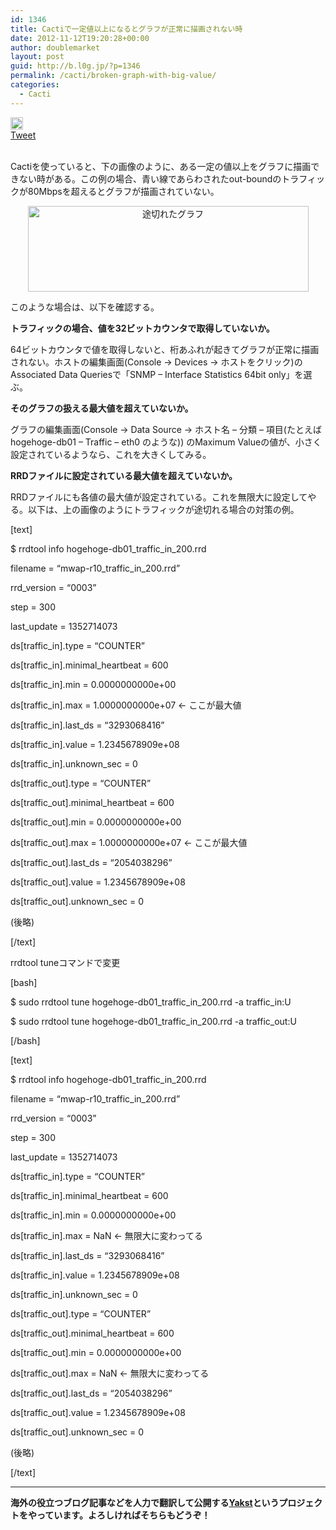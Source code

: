 ```yaml
---
id: 1346
title: Cactiで一定値以上になるとグラフが正常に描画されない時
date: 2012-11-12T19:20:28+00:00
author: doublemarket
layout: post
guid: http://b.l0g.jp/?p=1346
permalink: /cacti/broken-graph-with-big-value/
categories:
  - Cacti
---
```

<div class='wp_social_bookmarking_light'>
  <div class="wsbl_hatena_button">
    <a href="http://b.hatena.ne.jp/entry/http://b.l0g.jp/cacti/broken-graph-with-big-value/" class="hatena-bookmark-button" data-hatena-bookmark-title="Cactiで一定値以上になるとグラフが正常に描画されない時" data-hatena-bookmark-layout="standard" title="このエントリーをはてなブックマークに追加"> <img src="//b.hatena.ne.jp/images/entry-button/button-only@2x.png" alt="このエントリーをはてなブックマークに追加" width="20" height="20" style="border: none;" /></a>
  </div>
  
  <div class="wsbl_facebook_like">
    <div id="fb-root">
    </div><fb:like href="http://b.l0g.jp/cacti/broken-graph-with-big-value/" layout="button_count" action="like" width="100" share="false" show_faces="false" ></fb:like>
  </div>
  
  <div class="wsbl_twitter">
    <a href="https://twitter.com/share" class="twitter-share-button"{count} data-url="http://b.l0g.jp/cacti/broken-graph-with-big-value/" data-text="Cactiで一定値以上になるとグラフが正常に描画されない時" data-via="dblmkt " data-lang="ja">Tweet</a>
  </div>
  
  <div class="wsbl_google_plus_one">
    <g:plusone size="medium" annotation="none" href="http://b.l0g.jp/cacti/broken-graph-with-big-value/" ></g:plusone>
  </div>
</div>

<br class='wp_social_bookmarking_light_clear' />

Cactiを使っていると、下の画像のように、ある一定の値以上をグラフに描画できない時がある。この例の場合、青い線であらわされたout-boundのトラフィックが80Mbpsを超えるとグラフが描画されていない。

<p style="text-align: center;">
  <a href="http://b.l0g.jp/cacti/broken-graph-with-big-value/attachment/graph_image/" rel="attachment wp-att-1349"><img src="http://b.l0g.jp/wp-content/uploads/2012/11/graph_image.png" title="途切れたグラフ" width="449" height="137" class="size-full wp-image-1349 aligncenter" style="border: 0px;" /></a>
</p>

このような場合は、以下を確認する。

**トラフィックの場合、値を32ビットカウンタで取得していないか。**

64ビットカウンタで値を取得しないと、桁あふれが起きてグラフが正常に描画されない。ホストの編集画面(Console → Devices → ホストをクリック)のAssociated Data Queriesで「SNMP &#8211; Interface Statistics 64bit only」を選ぶ。

**そのグラフの扱える最大値を超えていないか。**

グラフの編集画面(Console → Data Source → ホスト名 &#8211; 分類 &#8211; 項目(たとえば hogehoge-db01 &#8211; Traffic &#8211; eth0 のような)) のMaximum Valueの値が、小さく設定されているようなら、これを大きくしてみる。

**RRDファイルに設定されている最大値を超えていないか。**

RRDファイルにも各値の最大値が設定されている。これを無限大に設定してやる。以下は、上の画像のようにトラフィックが途切れる場合の対策の例。

[text]
  
$ rrdtool info hogehoge-db01\_traffic\_in_200.rrd

filename = &#8220;mwap-r10\_traffic\_in_200.rrd&#8221;
  
rrd_version = &#8220;0003&#8221;
  
step = 300
  
last_update = 1352714073
  
ds[traffic_in].type = &#8220;COUNTER&#8221;
  
ds[traffic\_in].minimal\_heartbeat = 600
  
ds[traffic_in].min = 0.0000000000e+00
  
ds[traffic_in].max = 1.0000000000e+07 ← ここが最大値
  
ds[traffic\_in].last\_ds = &#8220;3293068416&#8221;
  
ds[traffic_in].value = 1.2345678909e+08
  
ds[traffic\_in].unknown\_sec = 0
  
ds[traffic_out].type = &#8220;COUNTER&#8221;
  
ds[traffic\_out].minimal\_heartbeat = 600
  
ds[traffic_out].min = 0.0000000000e+00
  
ds[traffic_out].max = 1.0000000000e+07 ← ここが最大値
  
ds[traffic\_out].last\_ds = &#8220;2054038296&#8221;
  
ds[traffic_out].value = 1.2345678909e+08
  
ds[traffic\_out].unknown\_sec = 0
  
(後略)
  
[/text]

rrdtool tuneコマンドで変更

[bash]
  
$ sudo rrdtool tune hogehoge-db01\_traffic\_in\_200.rrd -a traffic\_in:U
  
$ sudo rrdtool tune hogehoge-db01\_traffic\_in\_200.rrd -a traffic\_out:U
  
[/bash]

[text]
  
$ rrdtool info hogehoge-db01\_traffic\_in_200.rrd

filename = &#8220;mwap-r10\_traffic\_in_200.rrd&#8221;
  
rrd_version = &#8220;0003&#8221;
  
step = 300
  
last_update = 1352714073
  
ds[traffic_in].type = &#8220;COUNTER&#8221;
  
ds[traffic\_in].minimal\_heartbeat = 600
  
ds[traffic_in].min = 0.0000000000e+00
  
ds[traffic_in].max = NaN ← 無限大に変わってる
  
ds[traffic\_in].last\_ds = &#8220;3293068416&#8221;
  
ds[traffic_in].value = 1.2345678909e+08
  
ds[traffic\_in].unknown\_sec = 0
  
ds[traffic_out].type = &#8220;COUNTER&#8221;
  
ds[traffic\_out].minimal\_heartbeat = 600
  
ds[traffic_out].min = 0.0000000000e+00
  
ds[traffic_out].max = NaN ← 無限大に変わってる
  
ds[traffic\_out].last\_ds = &#8220;2054038296&#8221;
  
ds[traffic_out].value = 1.2345678909e+08
  
ds[traffic\_out].unknown\_sec = 0
  
(後略)
  
[/text]

* * *

**海外の役立つブログ記事などを人力で翻訳して公開する[Yakst](https://yakst.com/ja)というプロジェクトをやっています。よろしければそちらもどうぞ！**